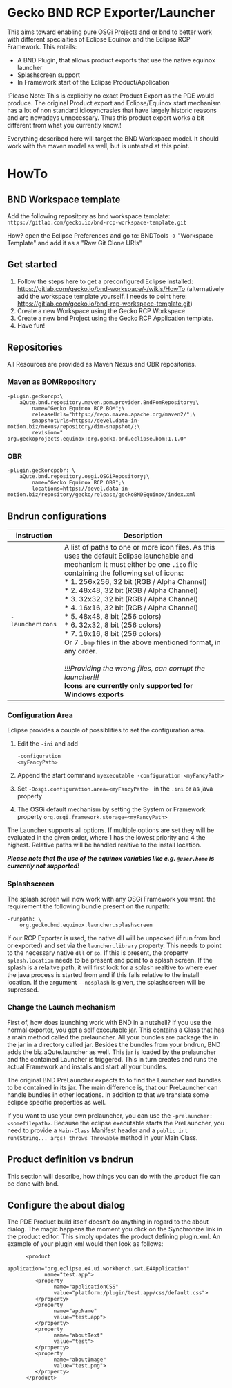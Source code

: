 # Gecko BND RCP Exporter/Launcher

This aims toward enabling pure OSGi Projects and or bnd to better work with different specialties of Eclipse Equinox and the Eclipse RCP Framework. This entails:

* A BND Plugin, that allows product exports that use the native equinox launcher
* Splashscreen support
* In Framework start of the Eclipse Product/Application

!Please Note: This is explicitly no exact Product Export as the PDE would produce. The original Product export and Eclipse/Equinox start mechanism has a lot of non standard idiosyncrasies that have largely historic reasons and are nowadays unnecessary. Thus this product export works a bit different from what you currently know.! 

Everything described here will target the BND Workspace model. It should work with the maven model as well, but is untested at this point.

# HowTo

## BND Workspace template

Add the following repository as bnd workspace template: `https://gitlab.com/gecko.io/bnd-rcp-workspace-template.git`

How? open the Eclipse Preferences and go to: BNDTools -> "Workspace Template" and add it as a "Raw Git Clone URIs"  

## Get started

1.  Follow the steps here to get a preconfigured Eclipse installed: https://gitlab.com/gecko.io/bnd-workspace/-/wikis/HowTo (alternatively add the workspace template yourself. I needs to point here: https://gitlab.com/gecko.io/bnd-rcp-workspace-template.git)
2. Create a new Workspace using the Gecko RCP Workspace
3. Create a new bnd Project using the Gecko RCP Application template.
4. Have fun!

## Repositories

All Resources are provided as Maven Nexus and OBR repositories.

### Maven as BOMRepository

```
-plugin.geckorcp:\
	aQute.bnd.repository.maven.pom.provider.BndPomRepository;\
        name="Gecko Equinox RCP BOM";\
        releaseUrls="https://repo.maven.apache.org/maven2/";\
        snapshotUrls=https://devel.data-in-motion.biz/nexus/repository/dim-snapshot/;\
        revision=" org.geckoprojects.equinox:org.gecko.bnd.eclipse.bom:1.1.0"

```

### OBR

```
-plugin.geckorcpobr: \
	aQute.bnd.repository.osgi.OSGiRepository;\
		name="Gecko Equinox RCP OBR";\
		locations=https://devel.data-in-motion.biz/repository/gecko/release/geckoBNDEquinox/index.xml
```

## Bndrun configurations

| instruction      | Description                                                  |
| ---------------- | ------------------------------------------------------------ |
| `-launchericons` | A list of paths to one or more icon files. As this uses the default Eclipse launchable and mechanism it must either be one `.ico` file containing the following set of icons:<br />	 * 1. 256x256, 32 bit (RGB / Alpha Channel)<br/>	 * 2. 48x48, 32 bit (RGB / Alpha Channel)<br/>	 * 3. 32x32, 32 bit (RGB / Alpha Channel)<br/>	 * 4. 16x16, 32 bit (RGB / Alpha Channel)<br/>	 * 5. 48x48, 8 bit (256 colors)<br/>	 * 6. 32x32, 8 bit (256 colors)<br/>	 * 7. 16x16, 8 bit (256 colors)<br />Or 7 `.bmp` files in the above mentioned format, in any order.<br /><br />*!!!Providing the wrong files, can corrupt the launcher!!!*<br />**Icons are currently only supported for Windows exports** |

### Configuration Area

Eclipse provides a couple of possiblities to set the configuration area.

1. Edit the `-ini` and add 

   ``` 
   -configuration
   <myFancyPath>
   ```

2. Append the start command `myexecutable -configuration <myFancyPath>`
3. Set `-Dosgi.configuration.area=<myFancyPath> ` in the `.ini` or as java property
4. The OSGi default mechanism by setting the System or Framework property `org.osgi.framework.storage=<myFancyPath>`

The Launcher supports all options. If multiple options are set they will be evaluated in the given order, where 1 has the lowest priority and 4 the highest. Relative paths will be handled realtive to the install location.

***Please note that the use of the equinox variables like e.g. `@user.home` is currently not supported!*** 

### Splashscreen

The splash screen will now work with any OSGi Framework you want. the requirement the following bundle present on the runpath:
```
-runpath: \
	org.gecko.bnd.equinox.launcher.splashscreen
```
If our RCP Exporter is used, the native dll will be unpacked (if run from bnd or exported) and set via the `launcher.library` property. This needs to point to the necessary native `dll` or `so`. If this is present, the property `splash.location` needs to be present and point to a splash screen. If the splash is a relaitve path, it will first look for a splash realtive to where ever the java process is started from and if this fails relative to the install location.
If the argument `--nosplash` is given, the splashscreen will be supressed.

### Change the Launch mechanism

First of, how does launching work with BND in a nutshell? If you use the normal exporter, you get a self executable jar. This contains a Class that has a main method called the prelauncher. All your bundles are package the in the jar in a directory called jar. Besides the bundles from your bndrun, BND adds the biz.aQute.launcher as well. This jar is loaded by the prelauncher and the contained Launcher is triggered. This in turn creates and runs the actual Framework and installs and start all your bundles.

The original BND PreLauncher expects to to find the Launcher and bundles to be contained in its jar. The main difference is, that our PreLauncher can handle bundles in other locations. In addition to that we translate some eclipse specific properties as well.

If you want to use your own prelauncher, you can use the `-prelauncher: <somefilepath>`. Because the eclipse executable starts the PreLauncher, you need to provide a `Main-Class` Manifest header and a `public int run(String... args) throws Throwable` method in your Main Class.


## Product definition vs bndrun

This section will describe, how things you can do with the .product file can be done with bnd.

## Configure the about dialog

The PDE Product build itself doesn't do anything in regard to the about dialog. The magic happens the moment you click on the Synchronize link in the product editor. This simply updates the product defining plugin.xml. An example of your plugin xml would then look as follows:

```
      <product
            application="org.eclipse.e4.ui.workbench.swt.E4Application"
            name="test.app">
         <property
               name="applicationCSS"
               value="platform:/plugin/test.app/css/default.css">
         </property>
         <property
               name="appName"
               value="test.app">
         </property>
         <property
               name="aboutText"
               value="test">
         </property>
         <property
               name="aboutImage"
               value="test.png">
         </property>
      </product>
```

